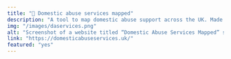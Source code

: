```yaml
---
title: "📌 Domestic abuse services mapped"
description: "A tool to map domestic abuse support across the UK. Made with NextJs, Airtable and Tailwind"
img: "/images/daservices.png"
alt: "Screenshot of a website titled “Domestic Abuse Services Mapped” showing a search and filter interface on the left and a map of the UK with service location markers on the right. Two example services are listed below, with pink cards showing details and contact options."
link: "https://domesticabuseservices.uk/"
featured: "yes"
---
```

